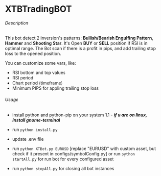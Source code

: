 # XTBTradingBOT

###### Description
This bot detect 2 inversion's patterns: **Bullish/Bearish Engulfing Pattern**, **Hammer** and **Shooting Star**. It's Open **BUY** or **SELL** position if RSI is in optimal range. The Bot scan if there is a profit in pips, and add trailing stop loss to the opened position.

You can customize some vars, like:

- RSI bottom and top values
- RSI period
- Chart period (timeframe)
- Minimum PIPS for appling trailing stop loss


###### Usage

- install python and python-pip on your system
    1.1 - ***if u are on linux, install gnome-terminal***
    
- run ```python install.py```

- update .env file

- run ```python XTBot.py EURUSD```  [replace "EURUSD" with custom asset, but check if it present in configs/symbolConfig.py]
or run ```python startAll.py``` for run bot for every configured asset

- run ```python stopAll.py``` for closing all bot instances
